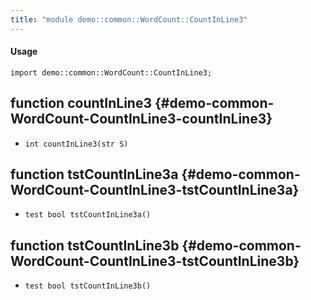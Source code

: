 ```yaml
---
title: "module demo::common::WordCount::CountInLine3"
---
```


#### Usage

`import demo::common::WordCount::CountInLine3;`


## function countInLine3 {#demo-common-WordCount-CountInLine3-countInLine3}

* ``int countInLine3(str S)``

## function tstCountInLine3a {#demo-common-WordCount-CountInLine3-tstCountInLine3a}

* ``test bool tstCountInLine3a()``

## function tstCountInLine3b {#demo-common-WordCount-CountInLine3-tstCountInLine3b}

* ``test bool tstCountInLine3b()``

